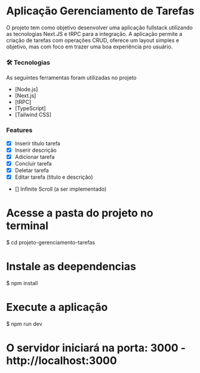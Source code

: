 # Aplicação Gerenciamento de Tarefas

O projeto tem como objetivo desenvolver uma aplicação fullstack utilizando as tecnologias Next.JS e tRPC para a integração. A aplicação permite a criação de tarefas com operações CRUD, oferece um layout simples e objetivo, mas com foco em trazer uma boa experiência pro usuário.

### 🛠 Tecnologias

As seguintes ferramentas foram utilizadas no projeto

- [Node.js]
- [Next.js]
- [tRPC]
- [TypeScript]
- [Tailwind CSS]

### Features

- [x] Inserir título tarefa
- [x] Inserir descrição
- [x] Adicionar tarefa
- [x] Concluir tarefa
- [x] Deletar tarefa
- [x] Editar tarefa (título e descrição)
- [] Infinite Scroll (a ser implementado)

# Acesse a pasta do projeto no terminal
$ cd projeto-gerenciamento-tarefas

# Instale as deependencias
$ npm install

# Execute a aplicação
$ npm run dev

# O servidor iniciará na porta: 3000 - http://localhost:3000
